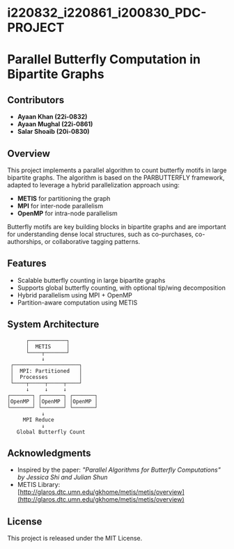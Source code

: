 ﻿# i220832_i220861_i200830_PDC-PROJECT
 
# Parallel Butterfly Computation in Bipartite Graphs

## Contributors
- **Ayaan Khan (22i-0832)** 
- **Ayaan Mughal (22i-0861)** 
- **Salar Shoaib (20i-0830)** 

## Overview
This project implements a parallel algorithm to count butterfly motifs in large bipartite graphs. The algorithm is based on the PARBUTTERFLY framework, adapted to leverage a hybrid parallelization approach using:

- **METIS** for partitioning the graph
- **MPI** for inter-node parallelism
- **OpenMP** for intra-node parallelism

Butterfly motifs are key building blocks in bipartite graphs and are important for understanding dense local structures, such as co-purchases, co-authorships, or collaborative tagging patterns.

## Features
- Scalable butterfly counting in large bipartite graphs
- Supports global butterfly counting, with optional tip/wing decomposition
- Hybrid parallelism using MPI + OpenMP
- Partition-aware computation using METIS

## System Architecture
```
      ┌────────────┐
      │  METIS     │
      └────┬───────┘
           ↓
 ┌─────────────────────┐
 │  MPI: Partitioned   │
 │  Processes          │
 └────┬─────┬─────┬────┘
      ↓     ↓     ↓
┌───────┐ ┌───────┐ ┌───────┐
│OpenMP │ │OpenMP │ │OpenMP │
└───────┘ └───────┘ └───────┘
           ↓
     MPI Reduce
           ↓
   Global Butterfly Count
```

## Acknowledgments
- Inspired by the paper: *"Parallel Algorithms for Butterfly Computations" by Jessica Shi and Julian Shun*
- METIS Library: [http://glaros.dtc.umn.edu/gkhome/metis/metis/overview](http://glaros.dtc.umn.edu/gkhome/metis/metis/overview)

## License
This project is released under the MIT License.

